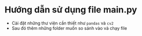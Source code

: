 # Hướng dẫn sử dụng file main.py
- Cài đặt những thư viện cần thiết như `pandas` và `cv2`
- Sau đó thêm những folder muốn so sánh vào và chạy file